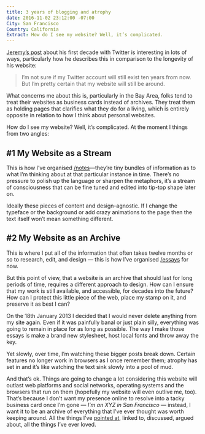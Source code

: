 ```yaml
---
title: 3 years of blogging and atrophy
date: 2016-11-02 23:12:00 -07:00
City: San Francisco
Country: California
Extract: How do I see my website? Well, it’s complicated.
---
```


[Jeremy’s post](https://adactio.com/journal/11436) about his first decade with Twitter is interesting in lots of ways, particularly how he describes this in comparison to the longevity of his website:

> I’m not sure if my Twitter account will still exist ten years from now. But I’m pretty certain that my website will still be around.

What concerns me about this is, particularly in the Bay Area, folks tend to treat their websites as business cards instead of archives. They treat them as holding pages that clarifies what they do for a living, which is entirely opposite in relation to how I think about personal websites.

How do I see my website? Well, it’s complicated. At the moment I things from two angles:

## #1 My Website as a Stream

This is how I’ve organised [/notes](http://robinrendle.com/notes)—they’re tiny bundles of information as to what I’m thinking about at that particular instance in time. There’s no pressure to polish up the language or sharpen the metaphors, it’s a stream of consciousness that can be fine tuned and edited into tip-top shape later on.

Ideally these pieces of content and design-agnostic. If I change the typeface or the background or add crazy animations to the page then the text itself won’t mean something different.

## #2 My Website as an Archive

This is where I put all of the information that often takes twelve months or so to research, edit, and design — this is how I’ve organised [/essays](http://robinrendle.com/essays) for now.

But this point of view, that a website is an archive that should last for long periods of time, requires a different approach to design. How can I ensure that my work is still available, and accessible, for decades into the future? How can I protect this little piece of the web, place my stamp on it, and preserve it as best I can?

On the 18th January 2013 I decided that I would never delete anything from my site again. Even if it was painfully banal or just plain silly, everything was going to remain in place for as long as possible. The way I make those essays is make a brand new stylesheet, host local fonts and throw away the key. 

Yet slowly, over time, I’m watching these bigger posts break down. Certain features no longer work in browsers as I once remember them; atrophy has set in and it’s like watching the text sink slowly into a pool of mud. 

And that’s ok. Things are going to change a lot considering this website will outlast web platforms and social networks, operating systems and the browsers that run on them (hopefully my website will even outlive me, too). That’s because I don’t want my presence online to resolve into a tacky business card once I’m gone — *I’m an XYZ in San Francisco* — instead, I want it to be an archive of everything that I’ve ever thought was worth keeping around. All the things I’ve [pointed at](http://craigmod.com/sputnik/pointable_01/), linked to, discussed, argued about, all the things I’ve ever loved.
